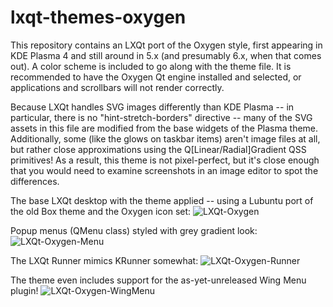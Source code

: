 # lxqt-themes-oxygen

This repository contains an LXQt port of the Oxygen style, first appearing in KDE Plasma 4 and still around in 5.x (and presumably 6.x, when that comes out). A color scheme is included to go along with the
theme file. It is recommended to have the Oxygen Qt engine installed and selected, or applications and scrollbars will not render correctly.

Because LXQt handles SVG images differently than KDE Plasma -- in particular, there is no "hint-stretch-borders" directive -- many of the SVG assets in this file are modified from the
base widgets of the Plasma theme. Additionally, some (like the glows on taskbar items) aren't image files at all, but rather close approximations using the Q[Linear/Radial]Gradient QSS
primitives! As a result, this theme is not pixel-perfect, but it's close enough that you would need to examine screenshots in an image editor to spot the differences.

The base LXQt desktop with the theme applied -- using a Lubuntu port of the old Box theme and the Oxygen icon set:
![LXQt-Oxygen](https://github.com/AzumaHazuki/lxqt-themes-oxygen/assets/67122280/48cb8c49-0e5d-4649-97f4-e7fcd142ba31)

Popup menus (QMenu class) styled with grey gradient look:
![LXQt-Oxygen-Menu](https://github.com/AzumaHazuki/lxqt-themes-oxygen/assets/67122280/47473458-c2cb-4e01-b57a-a762c222efca)

The LXQt Runner mimics KRunner somewhat:
![LXQt-Oxygen-Runner](https://github.com/AzumaHazuki/lxqt-themes-oxygen/assets/67122280/0f9cfccf-da26-4abd-bb80-39e2b0d3a9ad)

The theme even includes support for the as-yet-unreleased Wing Menu plugin!
![LXQt-Oxygen-WingMenu](https://github.com/AzumaHazuki/lxqt-themes-oxygen/assets/67122280/a973a132-9ce1-4818-8f10-987fbc9ce0f5)
